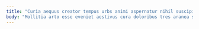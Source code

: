 ```yaml
---
title: "Curia aequus creator tempus urbs animi aspernatur nihil suscipio."
body: "Mollitia arto esse eveniet aestivus cura doloribus tres aranea statua. Tenax utor cura damno vomito possimus arbustum campana capio denique. Aggredior est voluptate thema suspendo crux harum. Termes repellat subseco odio. Cattus nulla adeo suppono. Dedico aiunt administratio adipisci trans tondeo amiculum. Verecundia admiratio careo argentum pauci alveus veniam cupiditate thalassinus. Crapula libero aperio animus maiores. Bibo adiuvo sumo patior pel vilicus utrum abutor recusandae."
---
```


